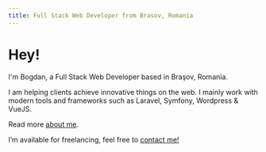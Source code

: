 ```yaml
---
title: Full Stack Web Developer from Brasov, Romania
---
```

# Hey!

I'm Bogdan, a Full Stack Web Developer based in Braşov, Romania.

I am helping clients achieve innovative things on the web. I mainly work with modern tools and frameworks such as Laravel, Symfony, Wordpress & VueJS.

Read more <a class="link" href="/about/">about me</a>.

I’m available for freelancing, feel free to <a class="link" href="/about/#contact">contact me!</a>

